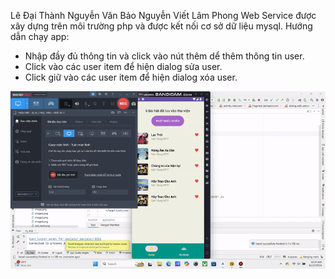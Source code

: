 Lê Đại Thành
Nguyễn Văn Bảo
Nguyễn Viết Lâm Phong
Web Service được xây dựng trên môi trường php và được kết nối cơ sở dữ liệu mysql.
Hướng dẫn chạy app:
- Nhập đầy đủ thông tin và click vào nút thêm dể thêm thông tin user.
- Click vào các user item để hiện dialog sửa user.
- Click giữ vào các user item để hiện dialog xóa user.

![Demo](chayapp.gif)
